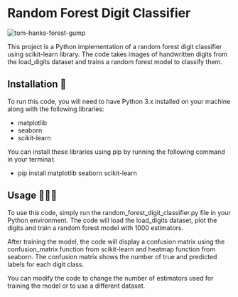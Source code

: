 # Random Forest Digit Classifier 

![tom-hanks-forest-gump](https://user-images.githubusercontent.com/57488820/232581309-205fcd08-20a1-4a59-9768-cedc7512dd6c.gif)


This project is a Python implementation of a random forest digit classifier using scikit-learn library. The code takes images of handwritten digits from the load_digits dataset and trains a random forest model to classify them.

## Installation 🚀
To run this code, you will need to have Python 3.x installed on your machine along with the following libraries:

- matplotlib
- seaborn
- scikit-learn

You can install these libraries using pip by running the following command in your terminal:

- pip install matplotlib seaborn scikit-learn

## Usage 👨🏼‍💻
To use this code, simply run the random_forest_digit_classifier.py file in your Python environment. The code will load the load_digits dataset, plot the digits and train a random forest model with 1000 estimators.

After training the model, the code will display a confusion matrix using the confusion_matrix function from scikit-learn and heatmap function from seaborn. The confusion matrix shows the number of true and predicted labels for each digit class.

You can modify the code to change the number of estimators used for training the model or to use a different dataset.

